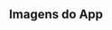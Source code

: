 <h2 align="center">Imagens do App</h2>

<div align="center">
  <image source="home1.png"></image>
</div>

<div align="center">
  <image source="home2.png"></image>
</div>

<div align="center">
  <image source="login.png"></image>
</div>

